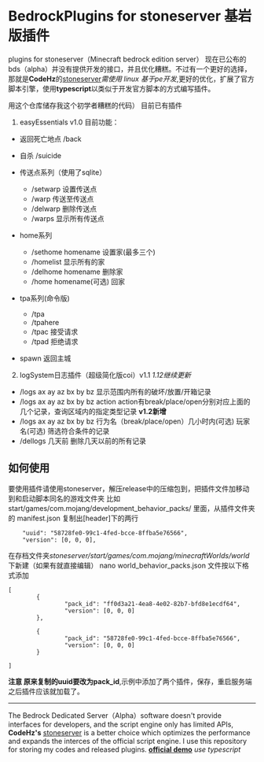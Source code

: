 # BedrockPlugins for stoneserver 基岩版插件
plugins for stoneserver（Minecraft bedrock edition server）
现在已公布的bds（alpha）并没有提供开发的接口，并且优化糟糕。不过有一个更好的选择，那就是**CodeHz**的[stoneserver](https://github.com/codehz/StoneServer)*需使用 linux 基于pe开发*,更好的优化，扩展了官方脚本引擎，使用**typescript**以类似于开发官方脚本的方式编写插件。

用这个仓库储存我这个初学者糟糕的代码） 目前已有插件

1. easyEssentials v1.0 目前功能：
 - 返回死亡地点 /back
 - 自杀 /suicide
 - 传送点系列（使用了sqlite）
 	- /setwarp 设置传送点
	- /warp 传送至传送点
	- /delwarp 删除传送点
	- /warps 显示所有传送点
 - home系列
	- /sethome homename 设置家(最多三个)
	- /homelist 显示所有的家
	- /delhome homename 删除家
	- /home homename(可选) 回家
	
 - tpa系列(命令版)
 	- /tpa
	- /tpahere
	- /tpac 接受请求
	- /tpad 拒绝请求
  - spawn 返回主城
2. logSystem日志插件（超级简化版coi）v1.1 *1.12继续更新*
- /logs ax ay az bx by bz 显示范围内所有的破坏/放置/开箱记录
- /logs ax ay az bx by bz action   action有break/place/open分别对应上面的几个记录，查询区域内的指定类型记录
**v1.2新增**
- /logs ax ay az bx by bz 行为名（break/place/open）几小时内(可选) 玩家名(可选) 筛选符合条件的记录
- /dellogs 几天前 删除几天以前的所有记录
## 如何使用

要使用插件请使用stoneserver，解压release中的压缩包到，把插件文件加移动到和启动脚本同名的游戏文件夹 比如 start/games/com.mojang/development_behavior_packs/ 里面，从插件文件夹的 manifest.json 复制出[header]下的两行
```
    "uuid": "58728fe0-99c1-4fed-bcce-8ffba5e76566",
    "version": [0, 0, 0],
```
在存档文件夹*stoneserver/start/games/com.mojang/minecraftWorlds/world*下新建（如果有就直接编辑） nano world_behavior_packs.json 文件按以下格式添加
```
[
        {
                "pack_id": "ff0d3a21-4ea8-4e02-82b7-bfd8e1ecdf64",
                "version": [0, 0, 0]
        },

        {
                "pack_id": "58728fe0-99c1-4fed-bcce-8ffba5e76566",
                "version": [0, 0, 0]
        }

]

```
**注意 原来复制的uuid要改为pack_id**,示例中添加了两个插件，保存，重启服务端之后插件应该就加载了。


---

The Bedrock Dedicated Server（Alpha）software doesn't provide interfaces for developers, and the script engine only has limited APIs, **CodeHz's** [stoneserver](https://github.com/codehz/StoneServer) is a better choice which optimizes the performance and expands the interces of the official script engine. I use this repository for storing my codes and released plugins.  [**official demo**](https://github.com/stone-addons) *use typescript*
